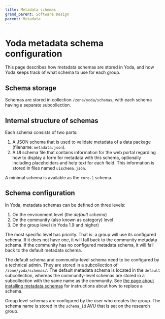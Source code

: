 ```yaml
---
title: Metadata schemas
grand_parent: Software Design
parent: Metadata
---
```

# Yoda metadata schema configuration

This page describes how metadata schemas are stored in Yoda, and how Yoda
keeps track of what schema to use for each group.

## Schema storage

Schemas are stored in collection `/zone/yoda/schemas`, with each schema having
a separate subcollection.

## Internal structure of schemas

Each schema consists of two parts:

1. A JSON schema that is used to validate metadata of a data package (filename: `metadata.json`).
2. A UI schema file that contains information for the web portal regarding how to display a form
   for metadata with this schema, optionally including placeholders and help text for each field.
   This information is stored in files named `uischema.json`.

A minimal schema is available as the `core-1` schema.

## Schema configuration

In Yoda, metadata schemas can be defined on three levels:
1. On the environment level (the *default schema*)
2. On the community (also known as category) level
3. On the group level (in Yoda 1.9 and higher)

The most specific level has priority. That is: a group will use its configured schema. If it does
not have one, it will fall back to the community metadata schema. If the community has no configured
metadata schema, it will fall back to the default metadata schema.

The default schema and community-level schema need to be configured by a technical admin. They are
stored in a subcollection of `/zone/yoda/schemas/`. The default metadata schema is located in the
`default` subcollection, whereas the community-level schemas are stored in a subcollection with the
same name as the community. See [the page about installing metadata schemas](../../administration/installing-metadata-schemas.md)
for instructions about how to replace a schema.

Group level schemas are configured by the user who creates the group. The schema name is stored
in the `schema_id` AVU that is set on the research group.
